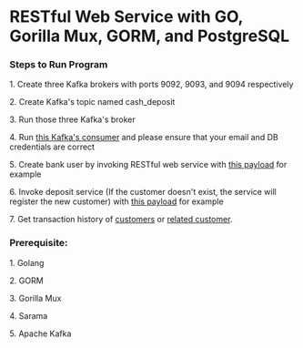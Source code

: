 <h1>RESTful Web Service with GO, Gorilla Mux, GORM, and PostgreSQL</h1>

<h3>Steps to Run Program</h3>
<p>1. Create three Kafka brokers with ports  9092, 9093, and 9094 respectively</p>
<p>2. Create Kafka's topic named cash_deposit</p>
<p>3. Run those three Kafka's broker</p>
<p>4. Run <a href="./messages/consumer/kafka-consumer.go">this Kafka's consumer</a> and please ensure that your email and DB credentials are correct</p> 
<p>5. Create bank user by invoking RESTful web service with <a href="./assets/Create Bank User Payload.png"> this payload</a> for example </p> 
<p>6. Invoke deposit service (If the customer doesn't exist, the service will register the new customer) with <a href="./assets/Deposit Payload.png">this payload</a> for example</p>
<p>7. Get transaction history of <a href="./assets/Transaction History of Customers Payload.png">customers</a> or <a href="./assets/Transaction History by Account Number.png">related customer</a>.</p> 

<h3>Prerequisite:</h3>
<p>1. Golang</p>
<p>2. GORM</p>
<p>3. Gorilla Mux</p>
<p>4. Sarama</p>
<p>5. Apache Kafka</p>
